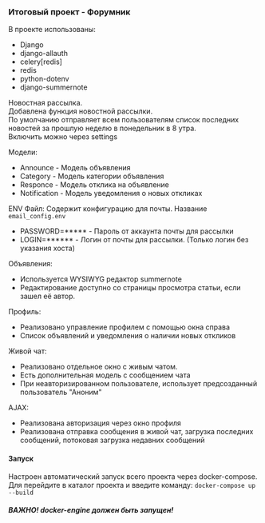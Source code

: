 ### Итоговый проект - Форумник
 В проекте использованы:
- Django
- django-allauth 
- celery[redis]
- redis 
- python-dotenv 
- django-summernote

Новостная рассылка.<br>
Добавлена функция новостной рассылки.<br>
По умолчанию отправляет всем пользователям список последних новостей за прошлую неделю в понедельник в 8 утра.<br>
Включить можно через settings

Модели:
- Announce - Модель объявления
- Category - Модель категории объявления
- Responce - Модель отклика на объявление
- Notification - Модель уведомления о новых откликах

ENV Файл:
Содержит конфигурацию для почты.
Название `email_config.env`
- PASSWORD=***** - Пароль от аккаунта почты для рассылки
- LOGIN=****** - Логин от почты для рассылки. (Только логин без указания хоста)

Объявления:
- Используется WYSIWYG редактор summernote
- Редактирование доступно со страницы просмотра статьи, если зашел её автор.

Профиль:
- Реализовано управление профилем с помощью окна справа
- Список объявлений и уведомления о наличии новых откликов

Живой чат:
 - Реализовано отдельное окно с живым чатом.
 - Есть дополнительная модель с сообщением чата
 - При неавторизированном пользователе, использует предсозданный пользователь "Аноним"

AJAX:
- Реализована авторизация через окно профиля
- Реализована отправка сообщения в живой чат, загрузка последних сообщений, потоковая загрузка недавних сообщений


#### Запуск
Настроен автоматический запуск всего проекта через docker-compose.<br>
Для перейдите в каталог проекта и введите команду:
`docker-compose up --build`
##### ВАЖНО! docker-engine должен быть запущен!
